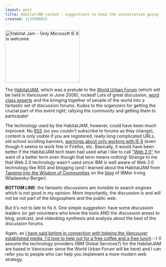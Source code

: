 ```yaml
---
layout: post
title: HabitatJAM rocked - suggestions to keep the conversation going
created: 1133680815
---
```

 <a title="HabitatJAM only worked with IE 6 - Ummm no, it worked on Firefox for me!" href="http://www.flickr.com/photos/roland/69947949/"><img width="240" height="170" border="0" alt="Habitat Jam - Only Microsoft IE 6 is welcome" src="http://static.flickr.com/9/69947949_3c54b62186_m.jpg" /></a> <p>The <a href="http://www.habitatjam.com/">HabitatJAM</a>, which was a prelude to the <a href="http://www.unhabitat.org/wuf/2006/">World Urban Forum</a> (which will be held in Vancouver in June 2006), rocked! Lots of great discussion, <a href="http://www.habitatjam.com/sme/">word class experts</a> and the bringing together of people of the world into a fantastic set of discussion forums. Kudos to the organizers for getting the crucial part of this event right; rallying the community and getting them to participate! </p> <p>The technology used by the HabitatJAM, however, could have been much improved. No <a href="http://www.faganfinder.com/search/rss.shtml">RSS</a> (so you couldn't subscribe to forums as they change), content is only visible if you are registered, really long complicated URLs, old school scrolling banners, <a href="http://flickr.com/photos/roland/69947949/">warnings about only working with IE 6</a> (even though it seems to work fine in Firefox, etc. Basically, it would have been better if the HabitatJAM tech team had used what I like to call <a href="http://www.bryght.com/node/204">&quot;Web 2.0&quot;</a> for want of a better term even though that term means nothing!   Strange to me that Web 2.0 technology wasn't used since IBM is well aware of Web 2.0 technology like RSS and blogging (and I learned about the HabitatJAM from <a href="http://irvingwb.typepad.com/blog/2005/11/tapping_into_th_1.html#more">Tapping into the Wisdom of Communities</a> on the <a href="http://irvingwb.typepad.com/blog/">blog</a> of IBMer Irving Wladawsky-Berger).</p>  <p><strong>BOTTOM LINE</strong>: the fantastic discussions are invisible to search engines which is not good in my opinion. More importantly, the discussion is and will not be not part of the blogosphere and the public web. </p> <p>But it's not to late to fix it. One simple suggestion: have some discussion leaders (or get volunteers who know the tools AND the discussion areas) to blog, podcast, and videoblog synthesis and analysis about the best of the discussion forums. </p> <p>Again, as <a href="http://www.urbanvancouver.com/node/3014">I have said before in connection with helping the Vancouver established media, I'd love to help out for a free coffee and a free lunch</a> :-) (I assume the technology providers (IBM Global Services?) for the HabitatJAM are based in Vancouver since the World Urban Forum will be here) and I can refer you to people who can help you implement a more modern web strategy.</p>
